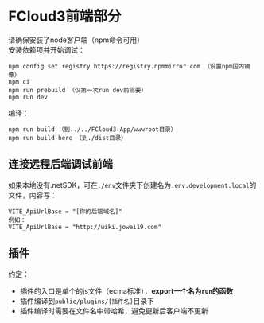 # FCloud3前端部分
请确保安装了node客户端（npm命令可用）  
安装依赖项并开始调试：
```
npm config set registry https://registry.npmmirror.com （设置npm国内镜像）
npm ci
npm run prebuild （仅第一次run dev前需要）
npm run dev
```
编译：
```
npm run build （到../../FCloud3.App/wwwroot目录）
npm run build-here （到./dist目录）
```
## 连接远程后端调试前端
如果本地没有.netSDK，可在`./env`文件夹下创建名为`.env.development.local`的文件，内容写：
```
VITE_ApiUrlBase = "[你的后端域名]"
例如：
VITE_ApiUrlBase = "http://wiki.jowei19.com"
```
## 插件
约定：
- 插件的入口是单个的js文件（ecma标准），**export一个名为`run`的函数**
- 插件编译到`public/plugins/[插件名]`目录下
- 插件编译时需要在文件名中带哈希，避免更新后客户端不更新

